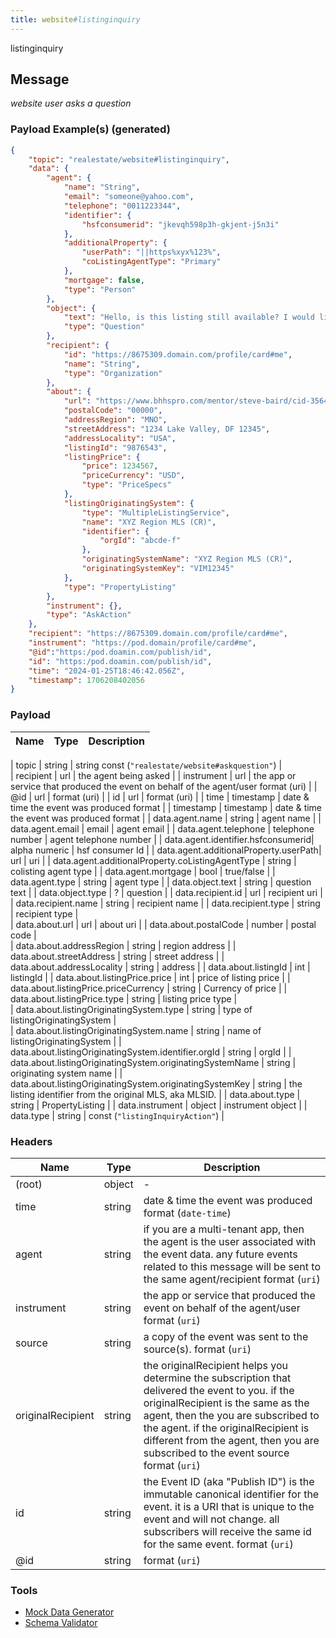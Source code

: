 ```yaml
---
title: website#listinginquiry
---
```

listinginquiry
## Message

_website user asks a question_

### Payload Example(s) (generated)

```json
{   
    "topic": "realestate/website#listinginquiry",
    "data": {
        "agent": {
            "name": "String",
            "email": "someone@yahoo.com",
            "telephone": "0011223344",
            "identifier": {
                "hsfconsumerid": "jkevqh598p3h-gkjent-j5n3i"
            },
            "additionalProperty": {
                "userPath": "||https%xyx%123%",
                "coListingAgentType": "Primary"
            },
            "mortgage": false,
            "type": "Person"
        },
        "object": {
            "text": "Hello, is this listing still available? I would like more information about 7158 Golden. Thank you! ",
            "type": "Question"
        },
        "recipient": {
            "id": "https://8675309.domain.com/profile/card#me",
            "name": "String",
            "type": "Organization"
        },
        "about": {
            "url": "https://www.bhhspro.com/mentor/steve-baird/cid-356481/oh/889-hartford-drive-44035/pid-338005633",
            "postalCode": "00000",
            "addressRegion": "MNO",
            "streetAddress": "1234 Lake Valley, DF 12345",
            "addressLocality": "USA",
            "listingId": "9876543",
            "listingPrice": {
                "price": 1234567,
                "priceCurrency": "USD",
                "type": "PriceSpecs"
            },
            "listingOriginatingSystem": {
                "type": "MultipleListingService",
                "name": "XYZ Region MLS (CR)",
                "identifier": {
                    "orgId": "abcde-f"
                },
                "originatingSystemName": "XYZ Region MLS (CR)",
                "originatingSystemKey": "VIM12345"
            },
            "type": "PropertyListing"
        },
        "instrument": {},
        "type": "AskAction"
    },
    "recipient": "https://8675309.domain.com/profile/card#me",
    "instrument": "https://pod.domain/profile/card#me",
    "@id":"https:/pod.doamin.com/publish/id",
    "id": "https:/pod.doamin.com/publish/id",
    "time": "2024-01-25T18:46:42.056Z",
    "timestamp": 1706208402056
}
```

### Payload

| Name                                             | Type                           |Description  |                                                                                                                                                                                                                                                                                                                                                                                   
| ------------------------------------------------ | ------------------------------------- | --------------------------------------------------------------------------------------------------------------------------------------------------------------------------------------------------------------------------------------------------------------------------------------------------------------------------------------------------------------------------------------------------------------------------------------------------------------------------------------------------------------------------------------------------------------------------------------------------------------------------------------------------------------------------------------------------------------------------------------------------------------------------------------------------------------------------------------------------------------------- |

| topic                          |  string                            |  string const (`"realestate/website#askquestion"`)  |   
| recipient                      |  url                               |  the agent being asked | 
| instrument                     |  url                               |  the app or service that produced the event on behalf of the agent/user format (uri) | 
| @id                            |  url                               |  format (uri) | 
| id                             |  url                               |  format (uri) | 
| time                           |  timestamp                         |  date & time the event was produced format | 
| timestamp                      |  timestamp                         |  date & time the event was produced format | 
| data.agent.name                |   string                           |  agent name | 
| data.agent.email               |  email                             |  agent email | 
| data.agent.telephone           |  telephone number                  |  agent telephone number | 
| data.agent.identifier.hsfconsumerid|   alpha numeric                |  hsf consumer Id | 
| data.agent.additionalProperty.userPath|  url                        |  uri | 
| data.agent.additionalProperty.coListingAgentType |  string          |  colisting agent type | 
| data.agent.mortgage            |  bool                              |  true/false | 
| data.agent.type                |  string                            |  agent type | 
| data.object.text               |  string                            |  question text | 
| data.object.type               |  ?                                 |  question | 
| data.recipient.id              |  url                               |  recipient uri |  
| data.recipient.name            |  string                            |  recipient name | 
| data.recipient.type            |  string                            |  recipient type  |                   
| data.about.url                 |  url                               |  about uri  | 
| data.about.postalCode          |  number                            |  postal code |       
| data.about.addressRegion       |  string                            |  region address | 
| data.about.streetAddress       |  string                            |  street address | 
| data.about.addressLocality     |  string                            |  address | 
| data.about.listingId           |  int                               |  listingId | 
| data.about.listingPrice.price  |  int                               |  price of listing price | 
| data.about.listingPrice.priceCurrency |  string                     |  Currency of price | 
| data.about.listingPrice.type   |  string                            |  listing price type |      
| data.about.listingOriginatingSystem.type |  string                  |  type of listingOriginatingSystem |  
| data.about.listingOriginatingSystem.name |  string                  |  name of listingOriginatingSystem | 
| data.about.listingOriginatingSystem.identifier.orgId |  string      |  orgId | 
| data.about.listingOriginatingSystem.originatingSystemName |  string |  originating system name | 
| data.about.listingOriginatingSystem.originatingSystemKey  |  string |  the listing identifier from the original MLS, aka MLSID. | 
| data.about.type                |  string                            |  PropertyListing | 
| data.instrument                |  object                            |  instrument object | 
| data.type                      |  string                            |  const (`"listingInquiryAction"`) |  
                                                

### Headers

| Name              | Type   | Description                                                                                                                                                                                                                                                                                               |
| ----------------- | ------ | --------------------------------------------------------------------------------------------------------------------------------------------------------------------------------------------------------------------------------------------------------------------------------------------------------- |
| (root)            | object | -                                                                                                                                                                                                                                                                                                         |
| time              | string | date & time the event was produced format (`date-time`)                                                                                                                                                                                                                                                   |
| agent             | string | if you are a multi-tenant app, then the agent is the user associated with the event data. any future events related to this message will be sent to the same agent/recipient format (`uri`)                                                                                                               |
| instrument        | string | the app or service that produced the event on behalf of the agent/user format (`uri`)                                                                                                                                                                                                                     |
| source            | string | a copy of the event was sent to the source(s). format (`uri`)                                                                                                                                                                                                                                             |
| originalRecipient | string | the originalRecipient helps you determine the subscription that delivered the event to you. if the originalRecipient is the same as the agent, then the you are subscribed to the agent. if the originalRecipient is different from the agent, then you are subscribed to the event source format (`uri`) |
| id                | string | the Event ID (aka "Publish ID") is the immutable canonical identifier for the event. it is a URI that is unique to the event and will not change. all subscribers will receive the same id for the same event. format (`uri`)                                                                             |
| @id               | string | format (`uri`)                                                                                                                                                                                                                                                                                            |

### Tools

- [Mock Data Generator](/tools/mock-data-generator)
- [Schema Validator](/tools/validate)
